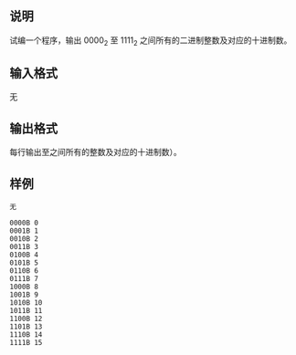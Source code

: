 <h2>说明</h2>

试编一个程序，输出 $0000_2$ 至 $1111_2$ 之间所有的二进制整数及对应的十进制数。
<h2>输入格式</h2>

无

<h2>输出格式</h2>

每行输出至之间所有的整数及对应的十进制数）。

<h2>样例</h2>
<pre><code class="language-input1">无</code></pre><pre><code class="language-output1">0000B 0
0001B 1
0010B 2
0011B 3
0100B 4
0101B 5
0110B 6
0111B 7
1000B 8
1001B 9
1010B 10
1011B 11
1100B 12
1101B 13
1110B 14
1111B 15</code></pre>
